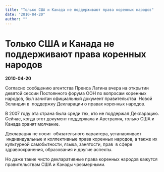 ```yaml
---
title: "Только США и Канада не поддерживают права коренных народов"
date: "2010-04-20"
author: ""
---
```


# Только США и Канада не поддерживают права коренных народов

**2010-04-20** 

Согласно сообщению агентства Пренса Латина вчера на открытии девятой сессии Постоянного форума ООН по вопросам коренных народов, был зачитан официальный документ правительства  Новой Зеландии в  поддержку Декларации о правах коренных народов.  

В 2007 году эта страна была среди тех, кто не поддержал Декларацию. Сейчас, когда этот документ поддержала и Австралия, только США и Канада хранят молчание.

Декларация не носит  обязательного характера, устанавливает  индивидуальные и коллективные права коренных народов, а также их культурной самобытности, языка, занятости, прав  в сфере здравоохранения, образования и другие аспекты.   

Но даже такие чисто декларативные права коренных народов кажутся правительствам США и Канады чрезмерными.